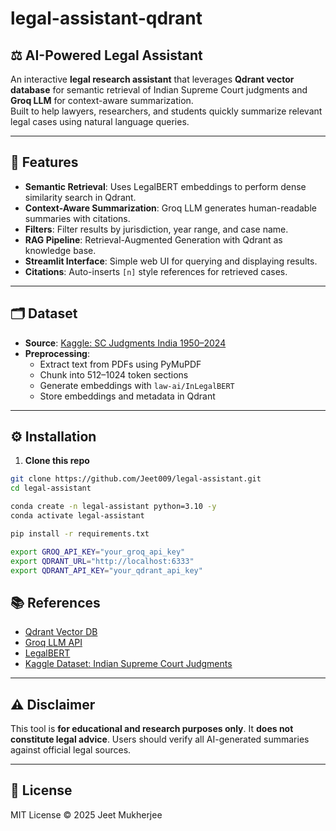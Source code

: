 # legal-assistant-qdrant

## ⚖️ AI-Powered Legal Assistant

An interactive **legal research assistant** that leverages **Qdrant vector database** for semantic retrieval of Indian Supreme Court judgments and **Groq LLM** for context-aware summarization.  
Built to help lawyers, researchers, and students quickly summarize relevant legal cases using natural language queries.

---

## 🌟 Features

- **Semantic Retrieval**: Uses LegalBERT embeddings to perform dense similarity search in Qdrant.  
- **Context-Aware Summarization**: Groq LLM generates human-readable summaries with citations.  
- **Filters**: Filter results by jurisdiction, year range, and case name.  
- **RAG Pipeline**: Retrieval-Augmented Generation with Qdrant as knowledge base.  
- **Streamlit Interface**: Simple web UI for querying and displaying results.  
- **Citations**: Auto-inserts `[n]` style references for retrieved cases.  

---

## 🗂 Dataset

- **Source**: [Kaggle: SC Judgments India 1950–2024](https://www.kaggle.com/datasets/adarshsingh0903/legal-dataset-sc-judgments-india-19502024/data)  
- **Preprocessing**:  
  - Extract text from PDFs using PyMuPDF  
  - Chunk into 512–1024 token sections  
  - Generate embeddings with `law-ai/InLegalBERT`  
  - Store embeddings and metadata in Qdrant  

---

## ⚙️ Installation

1. **Clone this repo**

```bash
git clone https://github.com/Jeet009/legal-assistant.git
cd legal-assistant

conda create -n legal-assistant python=3.10 -y
conda activate legal-assistant

pip install -r requirements.txt

export GROQ_API_KEY="your_groq_api_key"
export QDRANT_URL="http://localhost:6333"
export QDRANT_API_KEY="your_qdrant_api_key"
```
## 📚 References

- [Qdrant Vector DB](https://qdrant.tech/)  
- [Groq LLM API](https://www.groq.ai/)  
- [LegalBERT](https://huggingface.co/law-ai/InLegalBERT)  
- [Kaggle Dataset: Indian Supreme Court Judgments](https://www.kaggle.com/datasets/adarshsingh0903/legal-dataset-sc-judgments-india-19502024/data)  

---

## ⚠️ Disclaimer

This tool is **for educational and research purposes only**. It **does not constitute legal advice**. Users should verify all AI-generated summaries against official legal sources.  

---

## 📄 License

MIT License © 2025 Jeet Mukherjee

